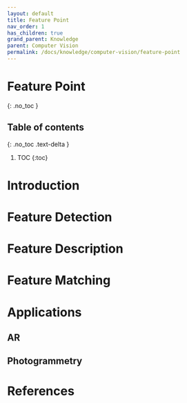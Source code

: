 ```yaml
---
layout: default
title: Feature Point
nav_order: 1
has_children: true
grand_parent: Knowledge
parent: Computer Vision
permalink: /docs/knowledge/computer-vision/feature-point
---
```


# Feature Point
{: .no_toc }

## Table of contents
{: .no_toc .text-delta }

1. TOC
{:toc}


# Introduction

# Feature Detection

# Feature Description

# Feature Matching

# Applications

## AR

## Photogrammetry

# References

